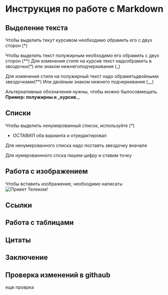# Инструкция по работе с Markdown

## Выделение текста
Чтобы выделить текут курсивом необходимо обрамить его с двух сторон (*)

Чтобы выделить текст полужирным необходимо его обрамить с двух сторон (**)
Для изменения стиля на курсив текст надообрамить в звоздочки(*) или знаком нижнегоподчеркивания (_)

Для изменения стиля на полужирный текст надо обрамитьдвойными звездочками(**) Или двойным знаком нижнего подчеркивания (__)

Альтернативные обозначения нужны, чтобы можно былосовмещать. **Пример: полужирны и _курсив.**_

## Списки
Чтобы выделить ненумерованный список, используйте (*)

+ ОСТАВИЛ оба варианта и отредактировал
 

Для ненумерованного списка надо поставть звездочку вначале

Для нумерованнного спска пишем цифру и ставим точку

## Работа с изображением

Чтобы вставить изображение, необходимо написать:
![Привет Телеком!](SAM_0069.jpg)

## Ссылки

## Работа с таблицами

## Цитаты

## Заключение

## Проверка изменений в  githaub
еще проврка
